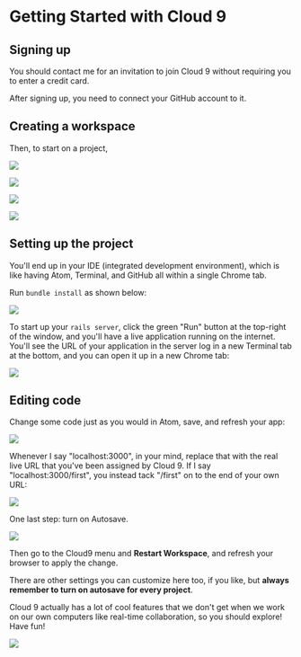 # Getting Started with Cloud 9

## Signing up

You should contact me for an invitation to join Cloud 9 without requiring you to enter a credit card.

After signing up, you need to connect your GitHub account to it.

## Creating a workspace

Then, to start on a project,

![](/assets/click_repositories.png)

![](/assets/search_and_clone.png)

![](/assets/configure_workspace.png)

![](/assets/creating_workspace.png)

## Setting up the project

You'll end up in your IDE (integrated development environment), which is like having Atom, Terminal, and GitHub all within a single Chrome tab.

Run `bundle install` as shown below:

![](/assets/terminal.png)

To start up your `rails server`, click the green "Run" button at the top-right of the window, and you'll have a live application running on the internet. You'll see the URL of your application in the server log in a new Terminal tab at the bottom, and you can open it up in a new Chrome tab:

![](/assets/rails_server.gif)

## Editing code

Change some code just as you would in Atom, save, and refresh your app:

![](/assets/change_code.gif)

Whenever I say "localhost:3000", in your mind, replace that with the real live URL that you've been assigned by Cloud 9. If I say "localhost:3000/first", you instead tack "/first" on to the end of your own URL:

![](/assets/other_urls.gif)

One last step: turn on Autosave.

![](/assets/autosave.png)

Then go to the Cloud9 menu and **Restart Workspace**, and refresh your browser to apply the change.

There are other settings you can customize here too, if you like, but **always remember to turn on autosave for every project**.

Cloud 9 actually has a lot of cool features that we don't get when we work on our own computers like real-time collaboration, so you should explore! Have fun!

![](/assets/cloud_9_workflow.png)